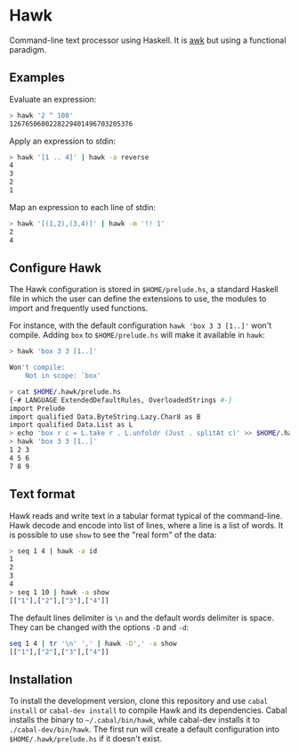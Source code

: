 # Hawk

Command-line text processor using Haskell. It is [awk](http://cm.bell-labs.com/cm/cs/awkbook/index.html) but using a functional paradigm.

## Examples

Evaluate an expression:

```bash
> hawk '2 ^ 100'
1267650600228229401496703205376
```

Apply an expression to stdin:

```bash
> hawk '[1 .. 4]' | hawk -a reverse
4
3
2
1
```

Map an expression to each line of stdin:

```bash
> hawk '[(1,2),(3,4)]' | hawk -m '!! 1'
2
4
```

## Configure Hawk

The Hawk configuration is stored in `$HOME/prelude.hs`, a standard
Haskell file in which the user can define the extensions to use, the modules
to import and frequently used functions.

For instance, with the default configuration `hawk 'box 3 3 [1..]'` won't compile.
Adding `box` to `$HOME/prelude.hs` will make it available in `hawk`:

```bash
> hawk 'box 3 3 [1..]'

Won't compile:
    Not in scope: `box'

> cat $HOME/.hawk/prelude.hs
{-# LANGUAGE ExtendedDefaultRules, OverloadedStrings #-}
import Prelude
import qualified Data.ByteString.Lazy.Char8 as B
import qualified Data.List as L
> echo 'box r c = L.take r . L.unfoldr (Just . splitAt c)' >> $HOME/.hawk/prelude.hs
> hawk 'box 3 3 [1..]'
1 2 3
4 5 6
7 8 9
```

## Text format

Hawk reads and write text in a tabular format typical of the command-line.
Hawk decode and encode into list of lines, where a line is a list of words. It
is possible to use `show` to see the "real form" of the data:

```bash
> seq 1 4 | hawk -a id
1
2
3
4
> seq 1 10 | hawk -a show
[["1"],["2"],["3"],["4"]]
```

The default lines delimiter is `\n` and the default words delimiter is space.
They can be changed with the options `-D` and `-d`:

```bash
seq 1 4 | tr '\n' ',' | hawk -D',' -a show
[["1"],["2"],["3"],["4"]]
```

## Installation

To install the development version, clone this repository and use `cabal
install` or `cabal-dev install` to compile Hawk and its dependencies. Cabal
installs the binary to `~/.cabal/bin/hawk`, while cabal-dev installs it to
`./cabal-dev/bin/hawk`. The first run will create a default configuration into
`$HOME/.hawk/prelude.hs` if it doesn't exist.
